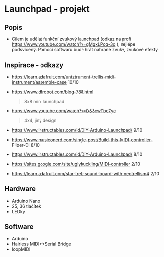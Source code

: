 # Launchpad - projekt

## Popis
- Cílem je udělat funkční zvukový launchpad (odkaz na profi https://www.youtube.com/watch?v=gMgxLPcq-3o ), nejlépe podsvícený. Pomocí softwaru bude hrát nahrané zvuky, zvukové efekty

## Inspirace - odkazy
- https://learn.adafruit.com/untztrument-trellis-midi-instrument/assemble-case 10/10
- https://www.dfrobot.com/blog-788.html
  > 8x8 mini launchpad
 
- https://www.youtube.com/watch?v=DS3cwTbc7yc
  > 4x4, jiný design

- https://www.instructables.com/id/DIY-Arduino-Launchpad/ 9/10
- https://www.musiconerd.com/single-post/Build-this-MIDI-controller-Fliper-Dj 8/10
- https://www.instructables.com/id/DIY-Arduino-Launchpad/ 8/10
- https://sites.google.com/site/uglybuckling/MIDI-controller 2/10
- https://learn.adafruit.com/star-trek-sound-board-with-neotrellism4 2/10

## Hardware
- Arduino Nano
- 25, 36 tlačítek
- LEDky
## Software
- Arduino
- Hairless MIDI<->Serial Bridge
- loopMIDI
